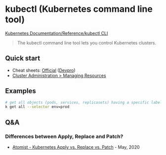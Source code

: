 # kubectl (Kubernetes command line tool)

[Kubernetes Documentation/Reference/kubectl CLI](https://kubernetes.io/docs/reference/kubectl/)

> The kubectl command line tool lets you control Kubernetes clusters.

## Quick start

- Cheat sheets: [Official](https://kubernetes.io/docs/reference/kubectl/cheatsheet/) ([Devpro](https://github.com/devpro/everyday-cheatsheets/blob/master/docs/kubectl.md))
- [Cluster Administration > Managing Resources](https://kubernetes.io/docs/concepts/cluster-administration/manage-deployment/)

## Examples

```bash
# get all objects (pods, services, replicasets) having a specific label
k get all --selector env=prod
```

## Q&A

### Differences between Apply, Replace and Patch?

- [Atomist - Kubernetes Apply vs. Replace vs. Patch](https://blog.atomist.com/kubernetes-apply-replace-patch/) - May, 2020
